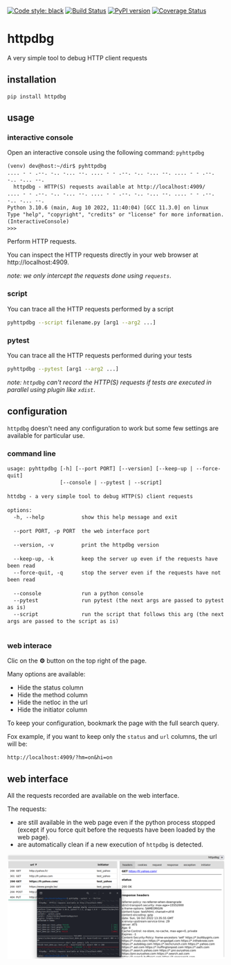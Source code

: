 [![Code style: black](https://img.shields.io/badge/code%20style-black-000000.svg)](https://github.com/python/black) [![Build Status](https://github.com/cle-b/httpdbg/workflows/Build/badge.svg?branch=master)](https://github.com/cle-b/httpdbg/actions?query=workflow%3ABuild) [![PyPI version](https://badge.fury.io/py/httpdbg.svg)](https://badge.fury.io/py/httpdbg) [![Coverage Status](https://coveralls.io/repos/github/cle-b/httpdbg/badge.svg?branch=master)](https://coveralls.io/github/cle-b/httpdbg?branch=master)
# httpdbg

A very simple tool to debug HTTP client requests

## installation 

```
pip install httpdbg
```

## usage

### interactive console

Open an interactive console using the following command: `pyhttpdbg`

```
(venv) dev@host:~/dir$ pyhttpdbg 
.... - - .--. -.. -... --. .... - - .--. -.. -... --. .... - - .--. -.. -... --.
  httpdbg - HTTP(S) requests available at http://localhost:4909/
.... - - .--. -.. -... --. .... - - .--. -.. -... --. .... - - .--. -.. -... --.
Python 3.10.6 (main, Aug 10 2022, 11:40:04) [GCC 11.3.0] on linux
Type "help", "copyright", "credits" or "license" for more information.
(InteractiveConsole)
>>> 
```

Perform HTTP requests.

You can inspect the HTTP requests directly in your web browser at http://localhost:4909.

*note: we only intercept the requests done using `requests`*.

### script

You can trace all the HTTP requests performed by a script

```sh
pyhttpdbg --script filename.py [arg1 --arg2 ...]
```

### pytest

You can trace all the HTTP requests performed during your tests

```sh
pyhttpdbg --pytest [arg1 --arg2 ...]
```

*note: `httpdbg` can't record the HTTP(S) requests if tests are executed in parallel using plugin like `xdist`*.

## configuration

`httpdbg` doesn't need any configuration to work but some few settings are available for particular use.

### command line

```
usage: pyhttpdbg [-h] [--port PORT] [--version] [--keep-up | --force-quit]
                 [--console | --pytest | --script]

httdbg - a very simple tool to debug HTTP(S) client requests

options:
  -h, --help            show this help message and exit
  
  --port PORT, -p PORT  the web interface port
  
  --version, -v         print the httpdbg version

  --keep-up, -k         keep the server up even if the requests have been read
  --force-quit, -q      stop the server even if the requests have not been read

  --console             run a python console
  --pytest              run pytest (the next args are passed to pytest as is)
  --script              run the script that follows this arg (the next args are passed to the script as is)
                        
```

### web interace 

Clic on the **&#9881;** button on the top right of the page.

Many options are available:
  * Hide the status column
  * Hide the method column
  * Hide the netloc in the url
  * Hide the initiator column

To keep your configuration, bookmark the page with the full search query.

Fox example, if you want to keep only the `status` and `url` columns, the url will be:
```
http://localhost:4909/?hm=on&hi=on
```

## web interface

All the requests recorded are available on the web interface. 

The requests:
 * are still available in the web page even if the python process stopped (except if you force quit before the requests have been loaded by the web page).
 * are automatically clean if a new execution of `httpdbg` is detected.

 ![ui](ui.png)